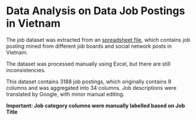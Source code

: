 # Data Analysis on Data Job Postings in Vietnam

The job dataset was extracted from an [spreadsheet file](https://docs.google.com/spreadsheets/d/1xWtdPaEmi6Voaum_3Ruv-Ise0SKaxVSrs5G2a0V8PLA/edit#gid=0), which contains job posting mined from different job boards and social network posts in Vietnam.

The dataset was processed manually using Excel, but there are still inconsistencies.

This dataset contains 3188 job postings, which originally contains 9 columns and was aggregated into 34 columns. Job descriptions were translated by Google, with minor manual editing.

**Important: Job category columns were manually labelled based on Job Title**
